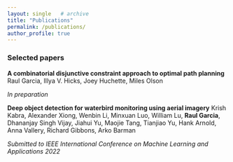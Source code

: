 ```yaml
---
layout: single   # archive
title: "Publications"
permalink: /publications/
author_profile: true
---
```


<!-- {% if author.googlescholar %}
  You can also find my articles on <u><a href="{{author.googlescholar}}">my Google Scholar profile</a>.</u>
{% endif %}

{% include base_path %}

{% for post in site.publications reversed %}
  {% include archive-single.html %}
{% endfor %} -->


<!-- A complete list of publications is available on my [Google Scholar page](https://scholar.google.com/citations?user=nA29Z5YAAAAJ&hl=en/). -->

<!-- Preprints from 2015 and after are also available on [arXiv](https://arxiv.org/a/chan_j_3.html). -->


### Selected papers

**A combinatorial disjunctive constraint approach to optimal path planning**
Raul Garcia, Illya V. Hicks, Joey Huchette, Miles Olson

_In preparation_

**Deep object detection for waterbird monitoring using aerial imagery**
Krish Kabra, Alexander Xiong, Wenbin Li, Minxuan Luo, William Lu, **Raul Garcia**, Dhananjay Singh Vijay, Jiahui Yu, Maojie Tang, Tianjiao Yu, Hank Arnold, Anna Vallery, Richard Gibbons, Arko Barman

_Submitted to IEEE International Conference on Machine Learning and Applications 2022_
